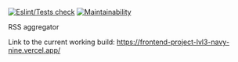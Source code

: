 [![Eslint/Tests check](https://github.com/igor23samohvalov/frontend-project-lvl3/actions/workflows/github-actions.yml/badge.svg)](https://github.com/igor23samohvalov/frontend-project-lvl3/actions/workflows/github-actions.yml)
[![Maintainability](https://api.codeclimate.com/v1/badges/81341c4a31db57eded2c/maintainability)](https://codeclimate.com/github/igor23samohvalov/frontend-project-lvl3/maintainability)

RSS aggregator

Link to the current working build:
https://frontend-project-lvl3-navy-nine.vercel.app/